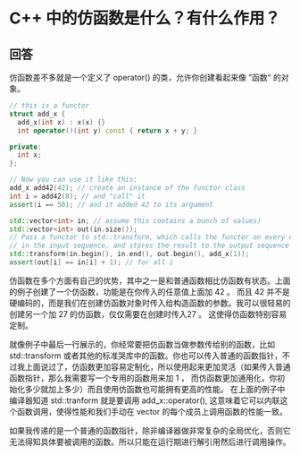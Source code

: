 # C++ 中的仿函数是什么？有什么作用？

## 回答

仿函数差不多就是一个定义了 operator() 的类，允许你创建看起来像 ”函数“ 的对象。

```C++
// this is a functor
struct add_x {
  add_x(int x) : x(x) {}
  int operator()(int y) const { return x + y; }

private:
  int x;
};

// Now you can use it like this:
add_x add42(42); // create an instance of the functor class
int i = add42(8); // and "call" it
assert(i == 50); // and it added 42 to its argument

std::vector<int> in; // assume this contains a bunch of values)
std::vector<int> out(in.size());
// Pass a functor to std::transform, which calls the functor on every element 
// in the input sequence, and stores the result to the output sequence
std::transform(in.begin(), in.end(), out.begin(), add_x(1)); 
assert(out[i] == in[i] + 1); // for all i
```

仿函数在多个方面有自己的优势，其中之一是和普通函数相比仿函数有状态。上面的例子创建了一个仿函数，功能是在你传入的任意值上面加 42 。 而且 42 并不是硬编码的，而是我们在创建仿函数对象时传入给构造函数的参数。我可以很轻易的创建另一个加 27 的仿函数，仅仅需要在创建时传入27 。 这使得仿函数特别容易定制。

就像例子中最后一行展示的，你经常要把仿函数当做参数传给别的函数，比如 std::transform 或者其他的标准哭库中的函数。你也可以传入普通的函数指针，不过我上面说过了，仿函数更加容易定制化，所以使用起来更加灵活（如果传入普通函数指针，那么我需要写一个专用的函数用来加 1 ， 而仿函数更加通用化，你初始化多少就加上多少）而且使用仿函数也可能拥有更高的性能。 在上面的例子中编译器知道 std::tranform 就是要调用 add_x::operator(), 这意味着它可以内联这个函数调用，使得性能和我们手动在 vector 的每个成员上调用函数的性能一致。

如果我传递的是一个普通的函数指针，除非编译器做非常复杂的全局优化，否则它无法得知具体要被调用的函数。所以只能在运行期进行解引用然后进行调用操作。
